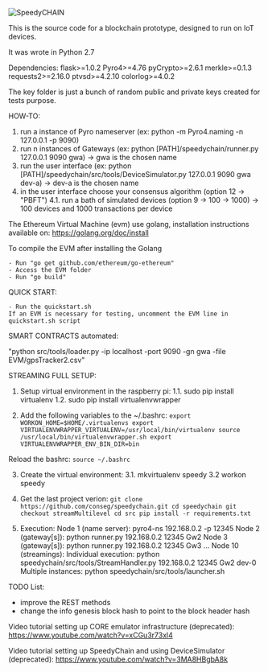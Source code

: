 ![SpeedyCHAIN](pages/assets/images/speedychain-logo.svg)

This is the source code for a blockchain prototype, designed to run on IoT devices.

It was wrote in Python 2.7

Dependencies:
flask>=1.0.2
Pyro4>=4.76
pyCrypto>=2.6.1
merkle>=0.1.3
requests2>=2.16.0
ptvsd>=4.2.10
colorlog>=4.0.2


The key folder is just a bunch of random public and private keys created for tests purpose.

HOW-TO:
1. run a instance of Pyro nameserver (ex: python -m Pyro4.naming -n 127.0.0.1 -p 9090)
2. run n instances of Gateways (ex: python [PATH]/speedychain/runner.py 127.0.0.1 9090 gwa) -> gwa is the chosen name
3. run the user interface (ex: python [PATH]/speedychain/src/tools/DeviceSimulator.py 127.0.0.1 9090 gwa dev-a) -> dev-a is the chosen name
4. in the user interface choose your consensus algorithm (option 12 -> "PBFT")
4.1. run a bath of simulated devices (option 9 -> 100 -> 1000)  -> 100 devices and 1000 transactions per device


The Ethereum Virtual Machine (evm) use golang, installation instructions available on: https://golang.org/doc/install

To compile the EVM after installing the Golang

    - Run "go get github.com/ethereum/go-ethereum"
    - Access the EVM folder
    - Run "go build"

QUICK START:

    - Run the quickstart.sh
    If an EVM is necessary for testing, uncomment the EVM line in quickstart.sh script

SMART CONTRACTS automated:

"python src/tools/loader.py -ip localhost -port 9090 -gn gwa -file EVM/gpsTracker2.csv"

STREAMING FULL SETUP:
1. Setup virtual environment in the raspberry pi:
1.1. sudo pip install virtualenv
1.2. sudo pip install virtualenvwrapper

2. Add the following variables to the ~/.bashrc:
`
export WORKON_HOME=$HOME/.virtualenvs
export VIRTUALENVWRAPPER_VIRTUALENV=/usr/local/bin/virtualenv
source /usr/local/bin/virtualenvwrapper.sh
export VIRTUALENVWRAPPER_ENV_BIN_DIR=bin
`

Reload the bashrc: `source ~/.bashrc`

3. Create the virtual environment:
3.1. mkvirtualenv speedy
3.2 workon speedy

4. Get the last project verion:
`git clone https://github.com/conseg/speedychain.git
cd speedychain
git checkout streamMultilevel
cd src
pip install -r requirements.txt
`

5. Execution:
Node 1 (name server): pyro4-ns 192.168.0.2 -p 12345
Node 2 (gateway[s]): python runner.py 192.168.0.2 12345 Gw2
Node 3 (gateway[s]): python runner.py 192.168.0.2 12345 Gw3
...
Node 10 (streamings): 
Individual execution:
python speedychain/src/tools/StreamHandler.py 192.168.0.2 12345 Gw2 dev-0
Multiple instances:
python speedychain/src/tools/launcher.sh




TODO List:
- improve the REST methods
- change the info genesis block hash to point to the block header hash

Video tutorial setting up CORE emulator infrastructure (deprecated):
https://www.youtube.com/watch?v=xCGu3r73xl4

Video tutorial setting up SpeedyChain and using DeviceSimulator (deprecated):
https://www.youtube.com/watch?v=3MA8HBgbA8k
